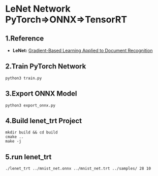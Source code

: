 # LeNet Network PyTorch=>ONNX=>TensorRT

## 1.Reference
- **LeNet:** [Gradient-Based Learning Applied to Document Recognition](http://yann.lecun.com/exdb/publis/pdf/lecun-01a.pdf)

## 2.Train PyTorch Network
```
python3 train.py
```

## 3.Export ONNX Model
```
python3 export_onnx.py
```

## 4.Build lenet_trt Project
```
mkdir build && cd build
cmake ..
make -j
```

## 5.run lenet_trt
```
./lenet_trt ../mnist_net.onnx ../mnist_net.trt ../samples/ 28 10
```